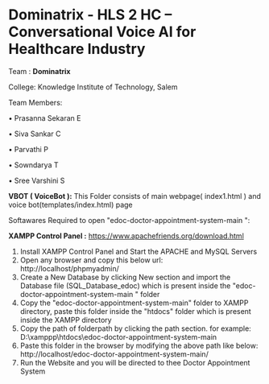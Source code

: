 # Dominatrix - HLS 2  HC – Conversational Voice AI for Healthcare Industry 

Team : **Dominatrix**

College: Knowledge Institute of Technology, Salem

Team Members:

•	Prasanna Sekaran E

•	Siva Sankar C

•	Parvathi P

•	Sowndarya T

•	Sree Varshini S


**VBOT ( VoiceBot ):**
This Folder consists of main webpage( index1.html ) and voice bot(templates/index.html) page

Softawares Required to open "edoc-doctor-appointment-system-main ":

**XAMPP Control Panel :**
https://www.apachefriends.org/download.html 

1) Install XAMPP Control Panel and Start the APACHE and MySQL Servers
2) Open any browser and copy this below url:
    http://localhost/phpmyadmin/
3) Create a New Database by clicking New section and import the Database file (SQL_Database_edoc) which is present inside the "edoc-doctor-appointment-system-main " folder
4) Copy the "edoc-doctor-appointment-system-main" folder to XAMPP directory, paste this folder inside the "htdocs" folder which is present inside the XAMPP directory
5) Copy the path of folderpath by clicking the path section. for example:
    D:\xamppp\htdocs\edoc-doctor-appointment-system-main
6) Paste this folder in the browser by modifying the above path like below:
    http://localhost/edoc-doctor-appointment-system-main/
7) Run the Website and you will be directed to thee Doctor Appointment System
